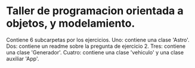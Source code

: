 # Taller de programacion orientada a objetos, y modelamiento.
Contiene 6 subcarpetas por los ejercicios.
Uno: contiene una clase 'Astro'.
Dos: contiene un readme sobre la pregunta de ejercicio 2.
Tres: contiene una clase 'Generador'.
Cuatro: contiene una clase 'vehiculo' y una clase auxiliar 'App'.
